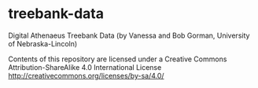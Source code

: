 # treebank-data
Digital Athenaeus Treebank Data (by Vanessa and Bob Gorman, University of Nebraska-Lincoln)

Contents of this repository are licensed under a Creative Commons Attribution-ShareAlike 4.0 International License http://creativecommons.org/licenses/by-sa/4.0/

